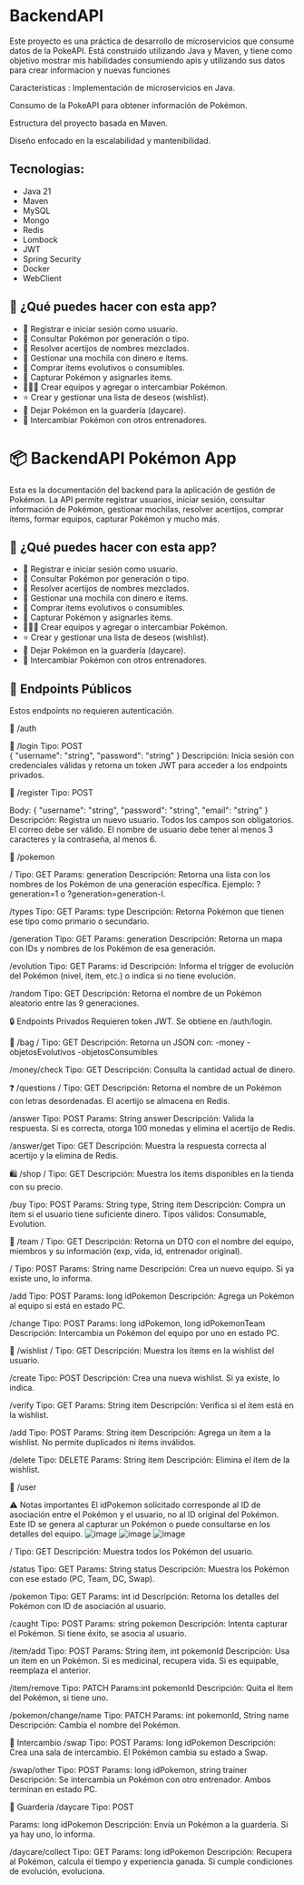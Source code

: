 

# BackendAPI
Este proyecto es una práctica de desarrollo de microservicios que consume datos de la PokeAPI.
Está construido utilizando Java y Maven, y tiene como objetivo mostrar mis habilidades consumiendo apis y utilizando sus datos
para crear informacion y nuevas funciones

Características :
Implementación de microservicios en Java.

Consumo de la PokeAPI para obtener información de Pokémon.

Estructura del proyecto basada en Maven.

Diseño enfocado en la escalabilidad y mantenibilidad.

Tecnologias:
-
+ Java 21
+ Maven
+ MySQL
+ Mongo
+ Redis
+ Lombock
+ JWT
+ Spring Security
+ Docker
+ WebClient

## 📌 ¿Qué puedes hacer con esta app?

- 🔐 Registrar e iniciar sesión como usuario.
- 🔎 Consultar Pokémon por generación o tipo.
- 🧩 Resolver acertijos de nombres mezclados.
- 🎒 Gestionar una mochila con dinero e ítems.
- 🛒 Comprar ítems evolutivos o consumibles.
- 🧬 Capturar Pokémon y asignarles ítems.
- 🧑‍🤝‍🧑 Crear equipos y agregar o intercambiar Pokémon.
- ⭐ Crear y gestionar una lista de deseos (wishlist).
- 🏡 Dejar Pokémon en la guardería (daycare).
- 🔁 Intercambiar Pokémon con otros entrenadores.

# 📦 BackendAPI Pokémon App

Esta es la documentación del backend para la aplicación de gestión de Pokémon. La API permite registrar usuarios, iniciar sesión, consultar información de Pokémon, gestionar mochilas, resolver acertijos, comprar ítems, formar equipos, capturar Pokémon y mucho más.

## 📌 ¿Qué puedes hacer con esta app?

- 🔐 Registrar e iniciar sesión como usuario.
- 🔎 Consultar Pokémon por generación o tipo.
- 🧩 Resolver acertijos de nombres mezclados.
- 🎒 Gestionar una mochila con dinero e ítems.
- 🛒 Comprar ítems evolutivos o consumibles.
- 🧬 Capturar Pokémon y asignarles ítems.
- 🧑‍🤝‍🧑 Crear equipos y agregar o intercambiar Pokémon.
- ⭐ Crear y gestionar una lista de deseos (wishlist).
- 🏡 Dejar Pokémon en la guardería (daycare).
- 🔁 Intercambiar Pokémon con otros entrenadores.


## 📂 Endpoints Públicos

Estos endpoints no requieren autenticación.

🔐 /auth

🔑 /login
Tipo: POST  
  {
    "username": "string",
    "password": "string"
  }
  Descripción: Inicia sesión con credenciales válidas y retorna un token JWT para acceder a los endpoints privados.

📝 /register
Tipo: POST

Body:
{
  "username": "string",
  "password": "string",
  "email": "string"
}
Descripción: Registra un nuevo usuario. Todos los campos son obligatorios. El correo debe ser válido. El nombre de usuario debe tener al menos 3 caracteres y la contraseña, al menos 6.

🐾 /pokemon

/
Tipo: GET
Params: generation
Descripción: Retorna una lista con los nombres de los Pokémon de una generación específica. Ejemplo: ?generation=1 o ?generation=generation-I.

/types
Tipo: GET
Params: type
Descripción: Retorna Pokémon que tienen ese tipo como primario o secundario.

/generation
Tipo: GET
Params: generation
Descripción: Retorna un mapa con IDs y nombres de los Pokémon de esa generación.

/evolution
Tipo: GET
Params: id
Descripción: Informa el trigger de evolución del Pokémon (nivel, ítem, etc.) o indica si no tiene evolución.

/random
Tipo: GET
Descripción: Retorna el nombre de un Pokémon aleatorio entre las 9 generaciones.


🔒 Endpoints Privados
Requieren token JWT. Se obtiene en /auth/login.

🎒 /bag
/
Tipo: GET
Descripción: Retorna un JSON con:
-money
-objetosEvolutivos
-objetosConsumibles

/money/check
Tipo: GET
Descripción: Consulta la cantidad actual de dinero.

❓ /questions
/
Tipo: GET
Descripción: Retorna el nombre de un Pokémon con letras desordenadas. El acertijo se almacena en Redis.

/answer
Tipo: POST
Params: String answer
Descripción: Valida la respuesta. Si es correcta, otorga 100 monedas y elimina el acertijo de Redis.

/answer/get
Tipo: GET
Descripción: Muestra la respuesta correcta al acertijo y la elimina de Redis.

🛍️ /shop
/
Tipo: GET
Descripción: Muestra los ítems disponibles en la tienda con su precio.

/buy
Tipo: POST
Params: String type, String item
Descripción: Compra un ítem si el usuario tiene suficiente dinero. Tipos válidos: Consumable, Evolution.

👥 /team
/
Tipo: GET
Descripción: Retorna un DTO con el nombre del equipo, miembros y su información (exp, vida, id, entrenador original).

/
Tipo: POST
Params: String name
Descripción: Crea un nuevo equipo. Si ya existe uno, lo informa.

/add
Tipo: POST
Params: long idPokemon
Descripción: Agrega un Pokémon al equipo si está en estado PC.

/change
Tipo: POST
Params: long idPokemon, long idPokemonTeam
Descripción: Intercambia un Pokémon del equipo por uno en estado PC.

🎯 /wishlist
/
Tipo: GET
Descripción: Muestra los ítems en la wishlist del usuario.

/create
Tipo: POST
Descripción: Crea una nueva wishlist. Si ya existe, lo indica.

/verify
Tipo: GET
Params: String item
Descripción: Verifica si el ítem está en la wishlist.

/add
Tipo: POST
Params: String item
Descripción: Agrega un ítem a la wishlist. No permite duplicados ni ítems inválidos.

/delete
Tipo: DELETE
Params: String item
Descripción: Elimina el ítem de la wishlist.

👤 /user 

⚠️ Notas importantes
El idPokemon solicitado corresponde al ID de asociación entre el Pokémon y el usuario, no al ID original del Pokémon.
Este ID se genera al capturar un Pokémon o puede consultarse en los detalles del equipo.
![image](https://github.com/user-attachments/assets/8ba8588d-111f-4cec-9775-ee651650d7ff)
![image](https://github.com/user-attachments/assets/0dce6e39-9c31-41d1-ad9c-554053ea0192)
![image](https://github.com/user-attachments/assets/f1ee5645-3ac7-414e-ba99-1a4916770040)


/
Tipo: GET
Descripción: Muestra todos los Pokémon del usuario.

/status
Tipo: GET
Params: String status
Descripción: Muestra los Pokémon con ese estado (PC, Team, DC, Swap).

/pokemon
Tipo: GET
Params: int id
Descripción: Retorna los detalles del Pokémon con ID de asociación al usuario.

/caught
Tipo: POST
Params: string pokemon
Descripción: Intenta capturar el Pokémon. Si tiene éxito, se asocia al usuario.

/item/add
Tipo: POST
Params: String item, int pokemonId
Descripción: Usa un ítem en un Pokémon. Si es medicinal, recupera vida. Si es equipable, reemplaza el anterior.

/item/remove
Tipo: PATCH
Params:int pokemonId
Descripción: Quita el ítem del Pokémon, si tiene uno.

/pokemon/change/name
Tipo: PATCH
Params: int pokemonId, String name
Descripción: Cambia el nombre del Pokémon.

🔁 Intercambio
/swap
Tipo: POST
Params: long idPokemon
Descripción: Crea una sala de intercambio. El Pokémon cambia su estado a Swap.

/swap/other
Tipo: POST
Params: long idPokemon, string trainer
Descripción: Se intercambia un Pokémon con otro entrenador. Ambos terminan en estado PC.

🏡 Guardería
/daycare
Tipo: POST

Params: long idPokemon
Descripción: Envía un Pokémon a la guardería. Si ya hay uno, lo informa.

/daycare/collect
Tipo: GET
Params: long idPokemon
Descripción: Recupera al Pokémon, calcula el tiempo y experiencia ganada. Si cumple condiciones de evolución, evoluciona.





